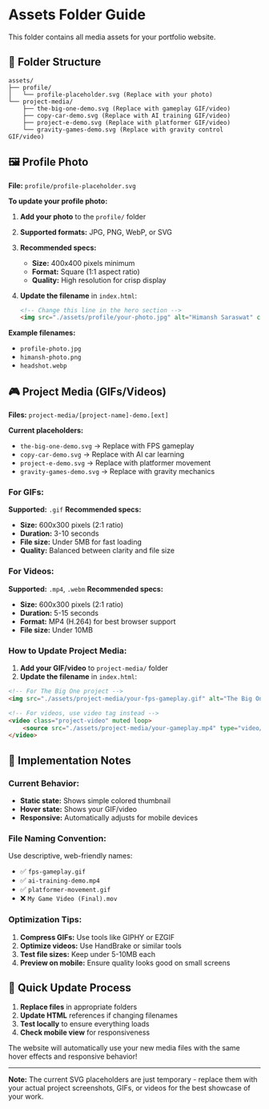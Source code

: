 # Assets Folder Guide

This folder contains all media assets for your portfolio website.

## 📁 Folder Structure

```
assets/
├── profile/
│   └── profile-placeholder.svg (Replace with your photo)
└── project-media/
    ├── the-big-one-demo.svg (Replace with gameplay GIF/video)
    ├── copy-car-demo.svg (Replace with AI training GIF/video)  
    ├── project-e-demo.svg (Replace with platformer GIF/video)
    └── gravity-games-demo.svg (Replace with gravity control GIF/video)
```

## 🖼️ Profile Photo

**File:** `profile/profile-placeholder.svg`

**To update your profile photo:**

1. **Add your photo** to the `profile/` folder
2. **Supported formats:** JPG, PNG, WebP, or SVG
3. **Recommended specs:**
   - **Size:** 400x400 pixels minimum
   - **Format:** Square (1:1 aspect ratio)
   - **Quality:** High resolution for crisp display

4. **Update the filename** in `index.html`:
   ```html
   <!-- Change this line in the hero section -->
   <img src="./assets/profile/your-photo.jpg" alt="Himansh Saraswat" class="profile-photo">
   ```

**Example filenames:**
- `profile-photo.jpg`
- `himansh-photo.png` 
- `headshot.webp`

## 🎮 Project Media (GIFs/Videos)

**Files:** `project-media/[project-name]-demo.[ext]`

**Current placeholders:**
- `the-big-one-demo.svg` → Replace with FPS gameplay
- `copy-car-demo.svg` → Replace with AI car learning  
- `project-e-demo.svg` → Replace with platformer movement
- `gravity-games-demo.svg` → Replace with gravity mechanics

### For GIFs:
**Supported:** `.gif`
**Recommended specs:**
- **Size:** 600x300 pixels (2:1 ratio)
- **Duration:** 3-10 seconds
- **File size:** Under 5MB for fast loading
- **Quality:** Balanced between clarity and file size

### For Videos:
**Supported:** `.mp4`, `.webm`
**Recommended specs:**
- **Size:** 600x300 pixels (2:1 ratio)  
- **Duration:** 5-15 seconds
- **Format:** MP4 (H.264) for best browser support
- **File size:** Under 10MB

### How to Update Project Media:

1. **Add your GIF/video** to `project-media/` folder
2. **Update the filename** in `index.html`:

```html
<!-- For The Big One project -->
<img src="./assets/project-media/your-fps-gameplay.gif" alt="The Big One Demo" class="project-media" loading="lazy">

<!-- For videos, use video tag instead -->
<video class="project-video" muted loop>
    <source src="./assets/project-media/your-gameplay.mp4" type="video/mp4">
</video>
```

## 🎯 Implementation Notes

### Current Behavior:
- **Static state:** Shows simple colored thumbnail
- **Hover state:** Shows your GIF/video
- **Responsive:** Automatically adjusts for mobile devices

### File Naming Convention:
Use descriptive, web-friendly names:
- ✅ `fps-gameplay.gif`
- ✅ `ai-training-demo.mp4`
- ✅ `platformer-movement.gif`
- ❌ `My Game Video (Final).mov`

### Optimization Tips:
1. **Compress GIFs:** Use tools like GIPHY or EZGIF
2. **Optimize videos:** Use HandBrake or similar tools
3. **Test file sizes:** Keep under 5-10MB each
4. **Preview on mobile:** Ensure quality looks good on small screens

## 🔄 Quick Update Process

1. **Replace files** in appropriate folders
2. **Update HTML** references if changing filenames  
3. **Test locally** to ensure everything loads
4. **Check mobile view** for responsiveness

The website will automatically use your new media files with the same hover effects and responsive behavior!

---

**Note:** The current SVG placeholders are just temporary - replace them with your actual project screenshots, GIFs, or videos for the best showcase of your work.
